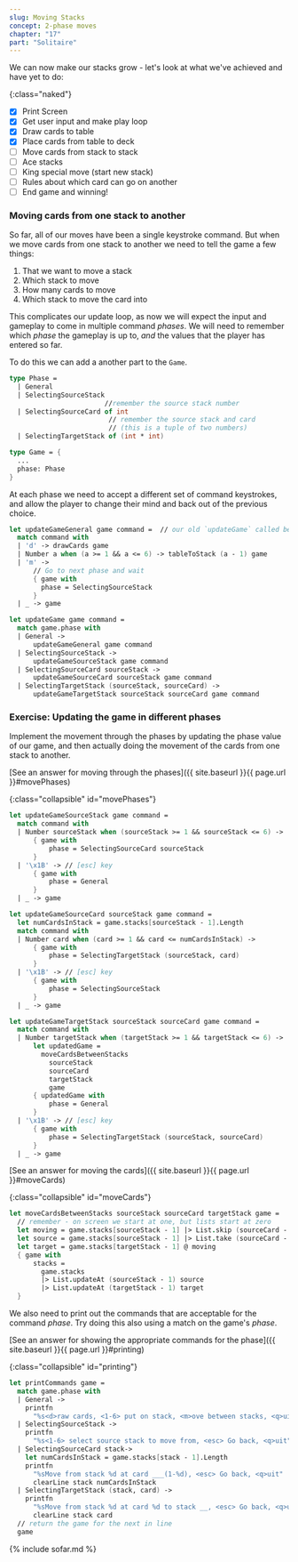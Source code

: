 ```yaml
---
slug: Moving Stacks
concept: 2-phase moves
chapter: "17"
part: "Solitaire"
---
```


We can now make our stacks grow - let's look at what we've achieved and have yet to do:

{:class="naked"}
- [x] Print Screen
- [x] Get user input and make play loop
- [x] Draw cards to table
- [x] Place cards from table to deck
- [ ] Move cards from stack to stack
- [ ] Ace stacks
- [ ] King special move (start new stack)
- [ ] Rules about which card can go on another
- [ ] End game and winning!

### Moving cards from one stack to another

So far, all of our moves have been a single keystroke command. But when we move cards from one stack to another we need to tell the game a few things:
1. That we want to move a stack
2. Which stack to move
3. How many cards to move
4. Which stack to move the card into

This complicates our update loop, as now we will expect the input and gameplay to come in multiple command _phases_.
We will need to remember which _phase_ the gameplay is up to, _and_ the values that the player has entered so far.

To do this we can add a another part to the `Game`.

```fsharp
type Phase = 
  | General
  | SelectingSourceStack
                        //remember the source stack number
  | SelectingSourceCard of int  
                         // remember the source stack and card
                         // (this is a tuple of two numbers)
  | SelectingTargetStack of (int * int) 

type Game = {
  ...
  phase: Phase
}
```

At each phase we need to accept a different set of command keystrokes, and allow the player to change their mind and back out of the previous choice.

```fsharp
let updateGameGeneral game command =  // our old `updateGame` called below now.
  match command with 
  | 'd' -> drawCards game
  | Number a when (a >= 1 && a <= 6) -> tableToStack (a - 1) game
  | 'm' -> 
      // Go to next phase and wait
      { game with 
        phase = SelectingSourceStack 
      } 
  | _ -> game

let updateGame game command =
  match game.phase with 
  | General -> 
      updateGameGeneral game command
  | SelectingSourceStack -> 
      updateGameSourceStack game command
  | SelectingSourceCard sourceStack -> 
      updateGameSourceCard sourceStack game command
  | SelectingTargetStack (sourceStack, sourceCard) -> 
      updateGameTargetStack sourceStack sourceCard game command
```

### Exercise: Updating the game in different phases

Implement the movement through the phases by updating the phase value of our game, and then actually doing the movement of the cards from one stack to another.

[See an answer for moving through the phases]({{ site.baseurl }}{{ page.url }}#movePhases)

{:class="collapsible" id="movePhases"}
```fsharp
let updateGameSourceStack game command =
  match command with 
  | Number sourceStack when (sourceStack >= 1 && sourceStack <= 6) -> 
      { game with 
          phase = SelectingSourceCard sourceStack
      }
  | '\x1B' -> // [esc] key
      { game with 
          phase = General
      }    
  | _ -> game

let updateGameSourceCard sourceStack game command =
  let numCardsInStack = game.stacks[sourceStack - 1].Length
  match command with 
  | Number card when (card >= 1 && card <= numCardsInStack) -> 
      { game with 
          phase = SelectingTargetStack (sourceStack, card)
      }
  | '\x1B' -> // [esc] key
      { game with 
          phase = SelectingSourceStack
      }    
  | _ -> game

let updateGameTargetStack sourceStack sourceCard game command =
  match command with 
  | Number targetStack when (targetStack >= 1 && targetStack <= 6) -> 
      let updatedGame = 
        moveCardsBetweenStacks 
          sourceStack 
          sourceCard 
          targetStack 
          game
      { updatedGame with 
          phase = General
      }
  | '\x1B' -> // [esc] key
      { game with 
          phase = SelectingTargetStack (sourceStack, sourceCard)
      }    
  | _ -> game  
```

[See an answer for moving the cards]({{ site.baseurl }}{{ page.url }}#moveCards)

{:class="collapsible" id="moveCards"}
```fsharp
let moveCardsBetweenStacks sourceStack sourceCard targetStack game =
  // remember - on screen we start at one, but lists start at zero
  let moving = game.stacks[sourceStack - 1] |> List.skip (sourceCard - 1)
  let source = game.stacks[sourceStack - 1] |> List.take (sourceCard - 1)
  let target = game.stacks[targetStack - 1] @ moving
  { game with 
      stacks = 
        game.stacks 
        |> List.updateAt (sourceStack - 1) source 
        |> List.updateAt (targetStack - 1) target 
  }
```

We also need to print out the commands that are acceptable for the command _phase_.  Try doing this also using a match on the game's _phase_.

[See an answer for showing the appropriate commands for the phase]({{ site.baseurl }}{{ page.url }}#printing)

{:class="collapsible" id="printing"}
```fsharp
let printCommands game =
  match game.phase with
  | General -> 
    printfn 
      "%s<d>raw cards, <1-6> put on stack, <m>ove between stacks, <q>uit" clearLine
  | SelectingSourceStack -> 
    printfn 
      "%s<1-6> select source stack to move from, <esc> Go back, <q>uit" clearLine
  | SelectingSourceCard stack-> 
    let numCardsInStack = game.stacks[stack - 1].Length
    printfn 
      "%sMove from stack %d at card ___(1-%d), <esc> Go back, <q>uit" 
      clearLine stack numCardsInStack
  | SelectingTargetStack (stack, card) -> 
    printfn 
      "%sMove from stack %d at card %d to stack __, <esc> Go back, <q>uit"
      clearLine stack card
  // return the game for the next in line
  game
  ```

{% include sofar.md %}